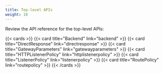 ```yaml
---
title: Top-level APIs
weight: 10
---
```


Review the API reference for the top-level APIs: 

{{< cards >}}
{{< card title="Backend" link="backend" >}}
{{< card title="DirectResponse" link="directresponse" >}}
{{< card title="GatewayParameters" link="gatewayparameters" >}}
{{< card title="HTTPListenerPolicy" link="httplistenerpolicy" >}}
{{< card title="ListenerPolicy" link="listenerpolicy" >}}
{{< card title="RoutePolicy" link="routepolicy" >}}
{{< /cards >}}
